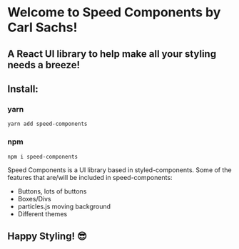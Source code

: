 # Welcome to Speed Components by Carl Sachs!

## A React UI library to help make all your styling needs a breeze!

## Install:

### yarn

`yarn add speed-components`

### npm

`npm i speed-components`

Speed Components is a UI library based in styled-components.
Some of the features that are/will be included in speed-components:

- Buttons, lots of buttons
- Boxes/Divs
- particles.js moving background
- Different themes

## Happy Styling! :sunglasses: